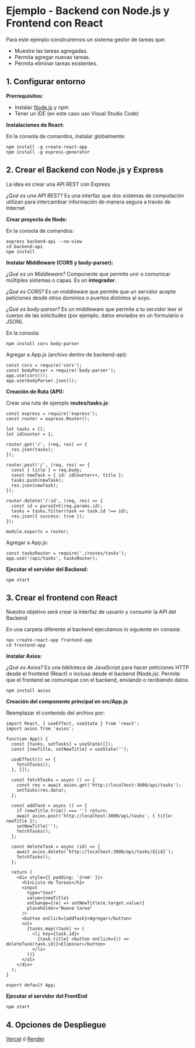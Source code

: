 # Ejemplo - Backend con Node.js y Frontend con React

Para este ejemplo construiremos un sistema gestor de tareas que:

- Muestre las tareas agregadas.
- Permita agregar nuevas tareas.
- Permita eliminar tareas existentes.

## 1. Configurar entorno

**Prerrequisitos:**

- Instalar [Node.js](https://nodejs.org/es) y npm
- Tener un IDE (en este caso uso Visual Studio Code)

**Instalaciones de React:**

En la consola de comandos, instalar globalmente:
```
npm install -g create-react-app
npm install -g express-generator
```

## 2. Crear el Backend con Node.js y Express

La idea es crear una API REST con Express

*¿Qué es una API REST?* Es una interfaz que dos sistemas de computación utilizan para intercambiar información de manera segura a través de Internet

**Crear proyecto de Node:**

En la consola de comandos:

```
express backend-api --no-view
cd backend-api
npm install
```

**Instalar Middleware (CORS y body-parser):**

*¿Qué es un Middleware?* Componente que permite unir o comunicar múltiples sistemas o capas. Es un **integrador**.

*¿Qué es CORS?* Es un middleware que permite que un servidor acepte peticiones desde otros dominios o puertos distintos al suyo.

*¿Qué es body-parser?* Es un middleware que permite a tu servidor leer el cuerpo de las solicitudes (por ejemplo, datos enviados en un formulario o JSON).

En la consola:

```
npm install cors body-parser
```

Agregar a App.js (archivo dentro de backend-api):

```
const cors = require('cors');
const bodyParser = require('body-parser');
app.use(cors());
app.use(bodyParser.json());
```

**Creación de Ruta (API):**

Crear una ruta de ejemplo **routes/tasks.js**:

```
const express = require('express');
const router = express.Router();

let tasks = [];
let idCounter = 1;

router.get('/', (req, res) => {
  res.json(tasks);
});

router.post('/', (req, res) => {
  const { title } = req.body;
  const newTask = { id: idCounter++, title };
  tasks.push(newTask);
  res.json(newTask);
});

router.delete('/:id', (req, res) => {
  const id = parseInt(req.params.id);
  tasks = tasks.filter(task => task.id !== id);
  res.json({ success: true });
});

module.exports = router;
```

Agregar a App.js:

```
const tasksRouter = require('./routes/tasks');
app.use('/api/tasks', tasksRouter);
```

**Ejecutar el servidor del Backend:**

```
npm start
```

## 3. Crear el frontend con React

Nuestro objetivo será crear la interfaz de usuario y consumir la API del Backend

En una carpeta diferente al backend ejecutamos lo siguiente en consola:

```
npx create-react-app frontend-app
cd frontend-app
```

**Instalar Axios:**

*¿Qué es Axios?* Es una biblioteca de JavaScript para hacer peticiones HTTP desde el frontend (React) o incluso desde el backend (Node.js). Permite que el frontend se comunique con el backend, enviando o recibiendo datos.

```
npm install axios
```

**Creación del componente principal en src/App.js**

Reemplazar el contenido del archivo por:

```
import React, { useEffect, useState } from 'react';
import axios from 'axios';

function App() {
  const [tasks, setTasks] = useState([]);
  const [newTitle, setNewTitle] = useState('');

  useEffect(() => {
    fetchTasks();
  }, []);

  const fetchTasks = async () => {
    const res = await axios.get('http://localhost:3000/api/tasks');
    setTasks(res.data);
  };

  const addTask = async () => {
    if (newTitle.trim() === '') return;
    await axios.post('http://localhost:3000/api/tasks', { title: newTitle });
    setNewTitle('');
    fetchTasks();
  };

  const deleteTask = async (id) => {
    await axios.delete(`http://localhost:3000/api/tasks/${id}`);
    fetchTasks();
  };

  return (
    <div style={{ padding: '2rem' }}>
      <h1>Lista de Tareas</h1>
      <input
        type="text"
        value={newTitle}
        onChange={(e) => setNewTitle(e.target.value)}
        placeholder="Nueva tarea"
      />
      <button onClick={addTask}>Agregar</button>
      <ul>
        {tasks.map((task) => (
          <li key={task.id}>
            {task.title} <button onClick={() => deleteTask(task.id)}>Eliminar</button>
          </li>
        ))}
      </ul>
    </div>
  );
}

export default App;
```

**Ejecutar el servidor del FrontEnd**

```
npm start
```

## 4. Opciones de Despliegue

[Vercel](https://vercel.com) ó [Render](https://render.com)
